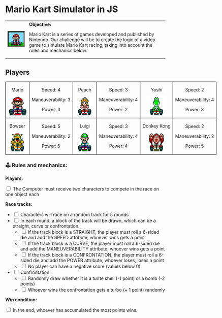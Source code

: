 <h1>Mario Kart Simulator in JS</h1>

  <table>
        <tr>
            <td>
                <img src="./docs/header.gif" alt="Mario Kart" width="200">
            </td>
            <td>
                <b>Objective:</b>
                <p>Mario Kart is a series of games developed and published by Nintendo. Our challenge will be to create the logic of a video game to simulate Mario Kart racing, taking into account the rules and mechanics below.</p>
            </td>
        </tr>
    </table>

<h2>Players</h2>
      <table style="border-collapse: collapse; width: 800px; margin: 0 auto;">
        <tr>
            <td style="border: 1px solid black; text-align: center;">
                <p>Mario</p>
                <img src="./docs/mario.gif" alt="Mario Kart" width="60" height="60">
            </td>
            <td style="border: 1px solid black; text-align: center;">
                <p>Speed: 4</p>
                <p>Maneuverability: 3</p>
                <p>Power: 3</p>
            </td>
             <td style="border: 1px solid black; text-align: center;">
                <p>Peach</p>
                <img src="./docs/peach.gif" alt="Mario Kart" width="60" height="60">
            </td>
            <td style="border: 1px solid black; text-align: center;">
                <p>Speed: 3</p>
                <p>Maneuverability: 4</p>
                <p>Power: 2</p>
            </td>
              <td style="border: 1px solid black; text-align: center;">
                <p>Yoshi</p>
                <img src="./docs/yoshi.gif" alt="Mario Kart" width="60" height="60">
            </td>
            <td style="border: 1px solid black; text-align: center;">
                <p>Speed: 2</p>
                <p>Maneuverability: 4</p>
                <p>Power: 3</p>
            </td>
        </tr>
        <tr>
            <td style="border: 1px solid black; text-align: center;">
                <p>Bowser</p>
                <img src="./docs/bowser.gif" alt="Mario Kart" width="60" height="60">
            </td>
            <td style="border: 1px solid black; text-align: center;">
                <p>Speed: 5</p>
                <p>Maneuverability: 2</p>
                <p>Power: 5</p>
            </td>
            <td style="border: 1px solid black; text-align: center;">
                <p>Luigi</p>
                <img src="./docs/luigi.gif" alt="Mario Kart" width="60" height="60">
            </td>
            <td style="border: 1px solid black; text-align: center;">
                <p>Speed: 3</p>
                <p>Maneuverability: 4</p>
                <p>Power: 4</p>
            </td>
            <td style="border: 1px solid black; text-align: center;">
                <p>Donkey Kong</p>
                <img src="./docs/dk.gif" alt="Mario Kart" width="60" height="60">
            </td>
            <td style="border: 1px solid black; text-align: center;">
                <p>Speed: 2</p>
                <p>Maneuverability: 2</p>
                <p>Power: 5</p>
            </td>
        </tr>
    </table>

<p></p>

<h3>🕹️ Rules and mechanics:</h3>

<b>Players:</b>

<input type="checkbox" id="players-items" />
<label for="players-items">The Computer must receive two characters to compete in the race on one object each</label>

<b>Race tracks:</b>

<ul>
  <li>
    <input type="checkbox" id="track-1-item" /> 
    <label for="track-1-item">Characters will race on a random track for 5 rounds</label>
  </li>
  <li>
    <input type="checkbox" id="track-2-item" /> 
    <label for="track-2-item">In each round, a block of the track will be drawn, which can be a straight, curve or confrontation.</label>
    <ul>
      <li>
        <input type="checkbox" id="Tracks-2-1-item" /> 
        <label for="Tracks-2-1-item">If the track block is a STRAIGHT, the player must roll a 6-sided die and add the SPEED attribute, whoever wins gets a point</label>
      </li>
      <li>
        <input type="checkbox" id="tracks-2-2-item" /> 
        <label for="tracks-2-2-item">If the track block is a CURVE, the player must roll a 6-sided die and add the MANEUVERABILITY attribute, whoever wins gets a point</label></li>
      <li>
        <input type="checkbox" id="tracks-2-3-item" /> 
        <label for="tracks-2-3-item">If the track block is a CONFRONTATION, the player must roll a 6-sided die and add the POWER attribute, whoever loses, loses a point</label>
      </li>
      <li>
        <input type="checkbox" id="pistas-2-3-item" /> 
        <label for="pistas-2-3-item">No player can have a negative score (values ​​below 0)</label>
      </li>
    </ul>
  </li>
  <li>
    <input type="checkbox" id="track-3-item" /> 
    <label for="track-2-item">Confrontation.</label>
    <ul>
      <li>
        <input type="checkbox" id="Tracks-3-1-item" /> 
        <label for="Tracks-3-1-item">Randomly draw whether it is a turlte shell (-1 point) or a bomb (-2 points)</label>
      </li>
      <li>
        <input type="checkbox" id="Tracks-3-2-item" /> 
        <label for="Tracks-3-2-item">Whoever wins the confrontation gets a turbo (+ 1 point) randomly</label>
      </li>
    </ul>
  </li>
</ul>

<b>Win condition:</b>

<input type="checkbox" id="victory-item" />
<label for="victory-item">In the end, whoever has accumulated the most points wins.</label>
